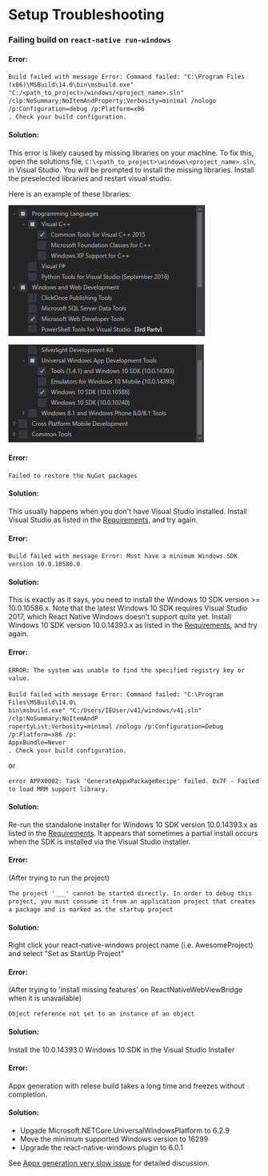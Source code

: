 # Setup Troubleshooting

### Failing build on `react-native run-windows`
#### Error:

```
Build failed with message Error: Command failed: "C:\Program Files (x86)\MSBuild\14.0\bin\msbuild.exe" 
"C:/<path_to_project>/windows/<project_name>.sln" /clp:NoSummary;NoItemAndProperty;Verbosity=minimal /nologo
/p:Configuration=debug /p:Platform=x86
. Check your build configuration.
```

#### Solution:

This error is likely caused by missing libraries on your machine. To fix this, open the solutions file, `C:\<path_to_project>\windows\<project_name>.sln`, in Visual Studio. You will be prompted to install the missing libraries. Install the preselected libraries and restart visual studio.

Here is an example of these libraries:

![Missing Libraries](img/MissingLibraries1.png)

![Missing Libraries](img/MissingLibraries2.png)

#### Error:

```
Failed to restore the NuGet packages
```

#### Solution:

This usually happens when you don't have Visual Studio installed. Install Visual Studio as listed in the [Requirements](https://github.com/microsoft/react-native-windows#requirements), and try again.


#### Error:

```
Build failed with message Error: Must have a minimum Windows SDK version 10.0.10586.0
```

#### Solution:

This is exactly as it says, you need to install the Windows 10 SDK version >= 10.0.10586.x. Note that the latest Windows 10 SDK requires Visual Studio 2017, which React Native Windows doesn't support quite yet. Install Windows 10 SDK version 10.0.14393.x as listed in the [Requirements](https://github.com/microsoft/react-native-windows#requirements), and try again.


#### Error:
```
ERROR: The system was unable to find the specified registry key or value.

Build failed with message Error: Command failed: "C:\Program Files\MSBuild\14.0\
bin\msbuild.exe" "C:/Users/IEUser/v41/windows/v41.sln" /clp:NoSummary;NoItemAndP
ropertyList;Verbosity=minimal /nologo /p:Configuration=Debug /p:Platform=x86 /p:
AppxBundle=Never
. Check your build configuration.
```

or

```
error APPX0002: Task 'GenerateAppxPackageRecipe' failed. 0x7F - Failed to load MRM support library.
```

#### Solution:

Re-run the standalone installer for Windows 10 SDK version 10.0.14393.x as listed in the [Requirements](https://github.com/microsoft/react-native-windows#requirements). It appears that sometimes a partial install occurs when the SDK is installed via the Visual Studio installer. 

#### Error:
(After trying to run the project)
```
The project '___' cannot be started directly. In order to debug this project, you must consume it from an application project that creates a package and is marked as the startup project
```

#### Solution:

Right click your react-native-windows project name (i.e. AwesomeProject) and select "Set as StartUp Project"

#### Error:
(After trying to 'install missing features' on ReactNativeWebViewBridge when it is unavailable)
```
Object reference not set to an instance of an object
```

#### Solution:
Install the 10.0.14393.0 Windows 10 SDK in the Visual Studio Installer

#### Error:
Appx generation with relese build takes a long time and freezes without completion.

#### Solution:
- Upgade Microsoft.NETCore.UniversalWindowsPlatform to 6.2.9
- Move the minimum supported Windows version to 16299
- Upgrade the react-native-windows plugin to 6.0.1

See [Appx generation very slow issue](https://github.com/microsoft/react-native-windows/issues/3096) for detailed discussion.
